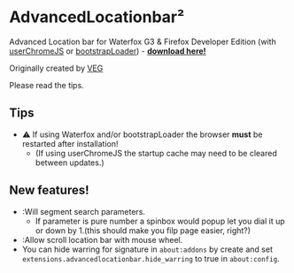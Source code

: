 # AdvancedLocationbar²  #

Advanced Location bar for Waterfox G3 & Firefox Developer Edition (with [userChromeJS](https://github.com/xiaoxiaoflood/firefox-scripts) or [bootstrapLoader](https://github.com/xiaoxiaoflood/firefox-scripts/tree/master/extensions/bootstrapLoader)) - __[download here!](https://github.com/117649/AdvancedLocationbar/releases/latest)__

Originally created by [VEG](https://veg.by/en/)

Please read the tips.

## Tips ##
* :warning: If using Waterfox and/or bootstrapLoader the browser __must__ be restarted after installation!
  * (If using userChromeJS the startup cache may need to be cleared between updates.)

## New features! ##
* :Will segment search parameters.
  * If parameter is pure number a spinbox would popup let you dial it up or down by 1.(this should make you filp page easier, right?)
* :Allow scroll location bar with mouse wheel.
* You can hide warring for signature in `about:addons` by create and set `extensions.advancedlocationbar.hide_warring` to true in `about:config`.
